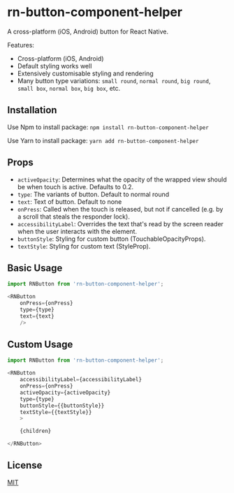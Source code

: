 # rn-button-component-helper

A cross-platform (iOS, Android) button for React Native.

Features:
* Cross-platform (iOS, Android)
* Default styling works well
* Extensively customisable styling and rendering
* Many button type variations:
    `small round`, `normal round`, `big round`, `small box`, `normal box`, `big box`, etc.  

## Installation

Use Npm to install package: `npm install rn-button-component-helper`

Use Yarn to install package: `yarn add rn-button-component-helper`

## Props

- `activeOpacity`: Determines what the opacity of the wrapped view should be when touch is active. Defaults to 0.2.
- `type`: The variants of button. Default to normal round
- `text`: Text of button. Default to none
- `onPress`: Called when the touch is released, but not if cancelled (e.g. by a scroll that steals the responder lock).
- `accessibilityLabel`: Overrides the text that's read by the screen reader when the user interacts with the element.
- `buttonStyle`: Styling for custom button (TouchableOpacityProps). 
- `textStyle`: Styling for custom text (StyleProp<TextStyle>).

## Basic Usage

```js
import RNButton from 'rn-button-component-helper';

<RNButton
    onPress={onPress}
    type={type}
    text={text}
    />
```

## Custom Usage

```js
import RNButton from 'rn-button-component-helper';

<RNButton
    accessibilityLabel={accessibilityLabel}
    onPress={onPress}
    activeOpacity={activeOpacity}
    type={type}
    buttonStyle={{buttonStyle}}
    textStyle={{textStyle}}
    >

    {children}

</RNButton>
```

## License

[MIT](https://github.com/LimsDevlp/rn-button-component-helper/raw/master/LICENSE.md)
